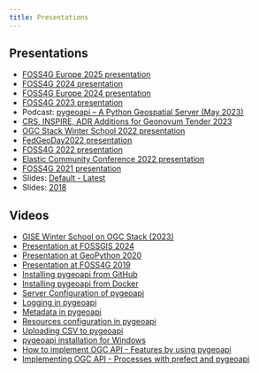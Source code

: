 ```yaml
---
title: Presentations
---
```


## Presentations

- [FOSS4G Europe 2025 presentation](foss4g-europe2025)
- [FOSS4G 2024 presentation](foss4g2024)
- [FOSS4G Europe 2024 presentation](foss4g-europe2024)
- [FOSS4G 2023 presentation](foss4g2023)
- Podcast: [pygeoapi – A Python Geospatial Server (May 2023)](https://mapscaping.com/podcast/pygeoapi-a-python-geospatial-server)
- [CRS, INSPIRE, ADR Additions for Geonovum Tender 2023](geonovum-tender-2023)
- [OGC Stack Winter School 2022 presentation](ogc-stack-winter-school-2022)
- [FedGeoDay2022 presentation](fedgeoday2022)
- [FOSS4G 2022 presentation](foss4g2022)
- [Elastic Community Conference 2022 presentation](elastic-cc-2022)
- [FOSS4G 2021 presentation](foss4g2021)
- Slides: [Default - Latest](default)
- Slides: [2018](2018)

## Videos

- [GISE Winter School on OGC Stack (2023)](https://www.youtube.com/playlist?list=PLDQnWQSI_34_mS0aKVppjm8p8DrtGhRBX)
- [Presentation at FOSSGIS 2024](https://media.ccc.de/v/fossgis2024-38773-pygeoapi-eine-python-server-software-fr-ogc-api-standards#t=301)
- [Presentation at GeoPython 2020](https://www.youtube.com/watch?v=pVfWRlmlJAE)
- [Presentation at FOSS4G 2019](https://media.ccc.de/v/bucharest-32-next-generation-ogc-web-services-with-pygeoapi)
- [Installing pygeoapi from GitHub](https://youtu.be/2yO-g6-xEPE?si=xvTD0wD_i-nvQFxF)
- [Installing pygeoapi from Docker](https://youtu.be/UBfT2xUXQcg?si=IN87nrprvnKhUp_g)
- [Server Configuration of pygeoapi](https://youtu.be/zjvcsSPu_b0?si=eI8sQ5je5Orfrfsh)
- [Logging in pygeoapi](https://youtu.be/5Iv4KWmxn4Q?si=xp6rVQXlH4zlIFWh)
- [Metadata in pygeoapi](https://youtu.be/Q_jTfmer-FA?si=nq3EXdj-3nqbiZTT)
- [Resources configuration in pygeoapi](https://youtu.be/r-2XmzLbsPk?si=iWD6wbxw7hbLxMSl)
- [Uploading CSV to pygeoapi](https://youtu.be/UNz8JJI1xvY?si=v25j7w77spB_1zig)
- [pygeoapi installation for Windows](https://youtu.be/piNgi8HWAUY?si=IxTXRD1aNdk-6p5e)
- [How to implement OGC API - Features by using pygeoapi](https://youtu.be/PMCTHZu4BxI?si=QSiVQmNcV9xgSK44)
- [Implementing OGC API - Processes with prefect and pygeoapi](https://youtu.be/w-KRCe4Mguc?si=KUTxAoLhav6_4-Z7)
